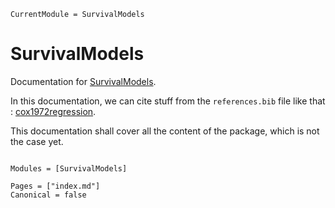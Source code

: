 ```@meta
CurrentModule = SurvivalModels
```

# SurvivalModels

Documentation for [SurvivalModels](https://github.com/JuliaSurv/SurvivalModels.jl).

In this documentation, we can cite stuff from the `references.bib` file like that : [cox1972regression](@cite). 

This documentation shall cover all the content of the package, which is not the case yet. 

```@index
```

```@autodocs
Modules = [SurvivalModels]
```

```@bibliography
Pages = ["index.md"]
Canonical = false
```